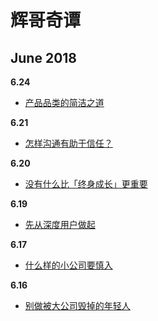#  辉哥奇谭

## June 2018
**6.24**
- [产品品类的简洁之道](https://mp.weixin.qq.com/s/06xRz1tGaneVy7skhLrbgw)

**6.21**
- [怎样沟通有助于信任？](https://mp.weixin.qq.com/s/yeuK2D09Sm2fLsYMo-jczw)

**6.20**
- [没有什么比「终身成长」更重要](https://mp.weixin.qq.com/s/Zr6cn-cdkcXPbyPXiX0tng)

**6.19**
- [先从深度用户做起](https://mp.weixin.qq.com/s/1nEJ6TrD_YEhlQgBKQVcrA)

**6.17**
- [什么样的小公司要慎入](https://mp.weixin.qq.com/s/eKjDPB7kN05LZfYXddIvPw)

**6.16**
- [别做被大公司毁掉的年轻人](https://mp.weixin.qq.com/s/rE6PFuyLPEmmvKsbw3_csA)